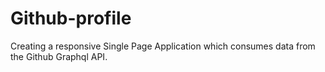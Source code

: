 # Github-profile
Creating a responsive Single Page Application which consumes data from the Github Graphql API.
